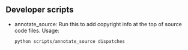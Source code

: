 ## Developer scripts

* annotate_source: Run this to add copyright info at the top of
source code files. Usage:
  ```
  python scripts/annotate_source dispatches
  ```
